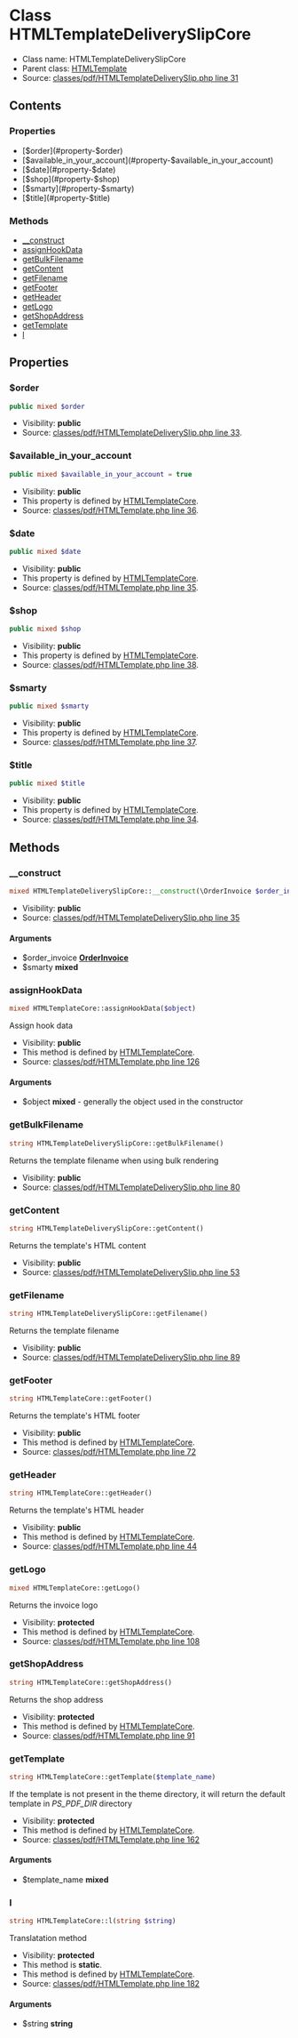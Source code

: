 Class HTMLTemplateDeliverySlipCore
=====================





* Class name: HTMLTemplateDeliverySlipCore
* Parent class: [HTMLTemplate](class.HTMLTemplateCore.md)
* Source: [classes/pdf/HTMLTemplateDeliverySlip.php line 31](https://github.com/PrestaShop/PrestaShop/blob/1.5.2.0/classes/pdf/HTMLTemplateDeliverySlip.php#L31)


Contents
--------


### Properties

* [$order](#property-$order)
* [$available_in_your_account](#property-$available_in_your_account)
* [$date](#property-$date)
* [$shop](#property-$shop)
* [$smarty](#property-$smarty)
* [$title](#property-$title)

### Methods

* [__construct](#method-__construct)
* [assignHookData](#method-assignHookData)
* [getBulkFilename](#method-getBulkFilename)
* [getContent](#method-getContent)
* [getFilename](#method-getFilename)
* [getFooter](#method-getFooter)
* [getHeader](#method-getHeader)
* [getLogo](#method-getLogo)
* [getShopAddress](#method-getShopAddress)
* [getTemplate](#method-getTemplate)
* [l](#method-l)




Properties
----------


### <a name="property-$order"></a>$order

```php
public mixed $order
```





* Visibility: **public**
* Source: [classes/pdf/HTMLTemplateDeliverySlip.php line 33](https://github.com/PrestaShop/PrestaShop/blob/1.5.2.0/classes/pdf/HTMLTemplateDeliverySlip.php#L33).


### <a name="property-$available_in_your_account"></a>$available_in_your_account

```php
public mixed $available_in_your_account = true
```





* Visibility: **public**
* This property is defined by [HTMLTemplateCore](class.HTMLTemplateCore.md).
* Source: [classes/pdf/HTMLTemplate.php line 36](https://github.com/PrestaShop/PrestaShop/blob/1.5.2.0/classes/pdf/HTMLTemplate.php#L36).


### <a name="property-$date"></a>$date

```php
public mixed $date
```





* Visibility: **public**
* This property is defined by [HTMLTemplateCore](class.HTMLTemplateCore.md).
* Source: [classes/pdf/HTMLTemplate.php line 35](https://github.com/PrestaShop/PrestaShop/blob/1.5.2.0/classes/pdf/HTMLTemplate.php#L35).


### <a name="property-$shop"></a>$shop

```php
public mixed $shop
```





* Visibility: **public**
* This property is defined by [HTMLTemplateCore](class.HTMLTemplateCore.md).
* Source: [classes/pdf/HTMLTemplate.php line 38](https://github.com/PrestaShop/PrestaShop/blob/1.5.2.0/classes/pdf/HTMLTemplate.php#L38).


### <a name="property-$smarty"></a>$smarty

```php
public mixed $smarty
```





* Visibility: **public**
* This property is defined by [HTMLTemplateCore](class.HTMLTemplateCore.md).
* Source: [classes/pdf/HTMLTemplate.php line 37](https://github.com/PrestaShop/PrestaShop/blob/1.5.2.0/classes/pdf/HTMLTemplate.php#L37).


### <a name="property-$title"></a>$title

```php
public mixed $title
```





* Visibility: **public**
* This property is defined by [HTMLTemplateCore](class.HTMLTemplateCore.md).
* Source: [classes/pdf/HTMLTemplate.php line 34](https://github.com/PrestaShop/PrestaShop/blob/1.5.2.0/classes/pdf/HTMLTemplate.php#L34).


Methods
-------


### <a name="method-__construct"></a>__construct

```php
mixed HTMLTemplateDeliverySlipCore::__construct(\OrderInvoice $order_invoice, $smarty)
```





* Visibility: **public**
* Source: [classes/pdf/HTMLTemplateDeliverySlip.php line 35](https://github.com/PrestaShop/PrestaShop/blob/1.5.2.0/classes/pdf/HTMLTemplateDeliverySlip.php#L35)


#### Arguments
* $order_invoice **[OrderInvoice](class.OrderInvoiceCore.md)**
* $smarty **mixed**



### <a name="method-assignHookData"></a>assignHookData

```php
mixed HTMLTemplateCore::assignHookData($object)
```

Assign hook data



* Visibility: **public**
* This method is defined by [HTMLTemplateCore](class.HTMLTemplateCore.md).
* Source: [classes/pdf/HTMLTemplate.php line 126](https://github.com/PrestaShop/PrestaShop/blob/1.5.2.0/classes/pdf/HTMLTemplate.php#L126)


#### Arguments
* $object **mixed** - generally the object used in the constructor



### <a name="method-getBulkFilename"></a>getBulkFilename

```php
string HTMLTemplateDeliverySlipCore::getBulkFilename()
```

Returns the template filename when using bulk rendering



* Visibility: **public**
* Source: [classes/pdf/HTMLTemplateDeliverySlip.php line 80](https://github.com/PrestaShop/PrestaShop/blob/1.5.2.0/classes/pdf/HTMLTemplateDeliverySlip.php#L80)




### <a name="method-getContent"></a>getContent

```php
string HTMLTemplateDeliverySlipCore::getContent()
```

Returns the template's HTML content



* Visibility: **public**
* Source: [classes/pdf/HTMLTemplateDeliverySlip.php line 53](https://github.com/PrestaShop/PrestaShop/blob/1.5.2.0/classes/pdf/HTMLTemplateDeliverySlip.php#L53)




### <a name="method-getFilename"></a>getFilename

```php
string HTMLTemplateDeliverySlipCore::getFilename()
```

Returns the template filename



* Visibility: **public**
* Source: [classes/pdf/HTMLTemplateDeliverySlip.php line 89](https://github.com/PrestaShop/PrestaShop/blob/1.5.2.0/classes/pdf/HTMLTemplateDeliverySlip.php#L89)




### <a name="method-getFooter"></a>getFooter

```php
string HTMLTemplateCore::getFooter()
```

Returns the template's HTML footer



* Visibility: **public**
* This method is defined by [HTMLTemplateCore](class.HTMLTemplateCore.md).
* Source: [classes/pdf/HTMLTemplate.php line 72](https://github.com/PrestaShop/PrestaShop/blob/1.5.2.0/classes/pdf/HTMLTemplate.php#L72)




### <a name="method-getHeader"></a>getHeader

```php
string HTMLTemplateCore::getHeader()
```

Returns the template's HTML header



* Visibility: **public**
* This method is defined by [HTMLTemplateCore](class.HTMLTemplateCore.md).
* Source: [classes/pdf/HTMLTemplate.php line 44](https://github.com/PrestaShop/PrestaShop/blob/1.5.2.0/classes/pdf/HTMLTemplate.php#L44)




### <a name="method-getLogo"></a>getLogo

```php
mixed HTMLTemplateCore::getLogo()
```

Returns the invoice logo



* Visibility: **protected**
* This method is defined by [HTMLTemplateCore](class.HTMLTemplateCore.md).
* Source: [classes/pdf/HTMLTemplate.php line 108](https://github.com/PrestaShop/PrestaShop/blob/1.5.2.0/classes/pdf/HTMLTemplate.php#L108)




### <a name="method-getShopAddress"></a>getShopAddress

```php
string HTMLTemplateCore::getShopAddress()
```

Returns the shop address



* Visibility: **protected**
* This method is defined by [HTMLTemplateCore](class.HTMLTemplateCore.md).
* Source: [classes/pdf/HTMLTemplate.php line 91](https://github.com/PrestaShop/PrestaShop/blob/1.5.2.0/classes/pdf/HTMLTemplate.php#L91)




### <a name="method-getTemplate"></a>getTemplate

```php
string HTMLTemplateCore::getTemplate($template_name)
```

If the template is not present in the theme directory, it will return the default template
in _PS_PDF_DIR_ directory



* Visibility: **protected**
* This method is defined by [HTMLTemplateCore](class.HTMLTemplateCore.md).
* Source: [classes/pdf/HTMLTemplate.php line 162](https://github.com/PrestaShop/PrestaShop/blob/1.5.2.0/classes/pdf/HTMLTemplate.php#L162)


#### Arguments
* $template_name **mixed**



### <a name="method-l"></a>l

```php
string HTMLTemplateCore::l(string $string)
```

Translatation method



* Visibility: **protected**
* This method is **static**.
* This method is defined by [HTMLTemplateCore](class.HTMLTemplateCore.md).
* Source: [classes/pdf/HTMLTemplate.php line 182](https://github.com/PrestaShop/PrestaShop/blob/1.5.2.0/classes/pdf/HTMLTemplate.php#L182)


#### Arguments
* $string **string**


